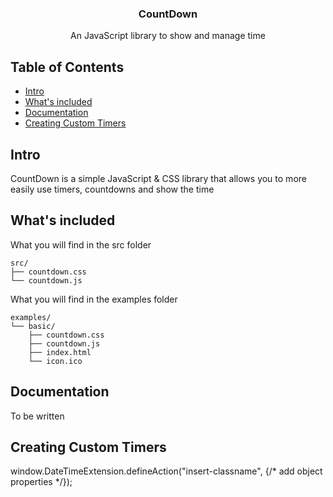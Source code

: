 <p align="center">
  <h3 align="center">CountDown</h3>
  <p align="center">An JavaScript library to show and manage time</p>
</p>

## Table of Contents

- [Intro](#intro)
- [What's included](#whats-included)
- [Documentation](#documentation)
- [Creating Custom Timers](#creating-custom-timers)

## Intro

CountDown is a simple JavaScript & CSS library that allows you to more easily use timers, countdowns and show the time

## What's included

What you will find in the src folder

```
src/
├── countdown.css
└── countdown.js
```

What you will find in the examples folder

```
examples/
└── basic/
    ├── countdown.css
    ├── countdown.js
    ├── index.html
    └── icon.ico
```

## Documentation

To be written

## Creating Custom Timers

window.DateTimeExtension.defineAction("insert-classname", {/* add object properties */});